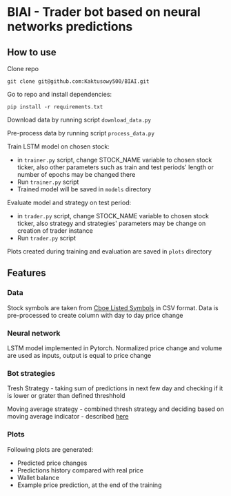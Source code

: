 # BIAI - Trader bot based on neural networks predictions

## How to use
Clone repo
```
git clone git@github.com:Kaktusowy500/BIAI.git
```

Go to repo and install dependencies:
``` 
pip install -r requirements.txt
```
Download data by running script `download_data.py`

Pre-process data by running script `process_data.py`

Train LSTM model on chosen stock:
- in `trainer.py` script, change STOCK_NAME variable to chosen stock ticker, also other parameters such as train and test periods' length or number of epochs may be changed there
- Run `trainer.py` script
- Trained model will be saved in `models` directory

Evaluate model and strategy on test period:
- in `trader.py` script, change STOCK_NAME variable to chosen stock ticker, also strategy and strategies' parameters may be change on creation of trader instance
- Run `trader.py` script

Plots created during training and evaluation are saved in `plots` directory

## Features
### Data
Stock symbols are taken from [Cboe Listed Symbols](https://www.cboe.com/us/equities/market_statistics/listed_symbols/) in CSV format.
Data is pre-processed to create column with day to day price change

### Neural network
LSTM model implemented in Pytorch. Normalized price change and volume are used as inputs, output is equal to price change

### Bot strategies
Tresh Strategy - taking sum of predictions in next few day and checking if it is lower or grater than defined threshhold

Moving average strategy - combined thresh strategy and deciding based on moving average indicator - described [here](https://wire.insiderfinance.io/earn-22-more-return-by-using-a-simple-20-50-moving-average-strategy-60b4bef7c64c)

### Plots
Following plots are generated:
- Predicted price changes
- Predictions history compared with real price
- Wallet balance 
- Example price prediction, at the end of the training




